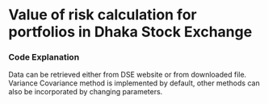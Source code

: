# Value of risk calculation for portfolios in Dhaka Stock Exchange 

### Code Explanation
Data can be retrieved either from DSE website or from downloaded file. Variance Covariance method is implemented by default, other methods can also be incorporated by changing parameters.